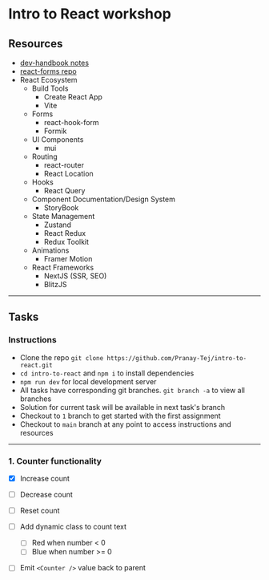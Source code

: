 # Intro to React workshop

## Resources

- [dev-handbook notes](https://dev-handbook.vercel.app/frontend/react/react)
- [react-forms repo](https://github.com/Pranay-Tej/react-forms)
- React Ecosystem
  - Build Tools
    - Create React App
    - Vite
  - Forms
    - react-hook-form
    - Formik
  - UI Components
    - mui
  - Routing
    - react-router
    - React Location
  - Hooks
    - React Query
  - Component Documentation/Design System
    - StoryBook
  - State Management
    - Zustand
    - React Redux
    - Redux Toolkit
  - Animations
    - Framer Motion
  - React Frameworks
    - NextJS (SSR, SEO)
    - BlitzJS

---

## Tasks

### Instructions

- Clone the repo `git clone https://github.com/Pranay-Tej/intro-to-react.git`
- `cd intro-to-react` and `npm i` to install dependencies
- `npm run dev` for local development server
- All tasks have corresponding git branches. `git branch -a` to view all branches
- Solution for current task will be available in next task's branch
- Checkout to `1` branch to get started with the first assignment
- Checkout to `main` branch at any point to access instructions and resources

---

### 1. Counter functionality

- [x] Increase count
- [ ] Decrease count
- [ ] Reset count
- [ ] Add dynamic class to count text

  - [ ] Red when number < 0
  - [ ] Blue when number >= 0

- [ ] Emit `<Counter />` value back to parent
